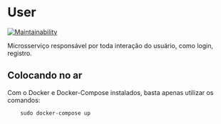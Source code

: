 # User
[![Maintainability](https://api.codeclimate.com/v1/badges/13e63af4d398305ff900/maintainability)](https://codeclimate.com/github/pax-app/User/maintainability)  
  
Microsserviço responsável por toda interação do usuário, como login, registro.

## Colocando no ar

Com o Docker e Docker-Compose instalados, basta apenas utilizar os comandos:

```shell
    sudo docker-compose up
```
